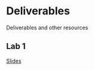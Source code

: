# Deliverables
Deliverables and other resources

## Lab 1
[Slides](https://l.messenger.com/l.php?u=https%3A%2F%2Fdocs.google.com%2Fpresentation%2Fd%2F1hVHw4iFh6VHjNoDBnSe8HBMoHZDm97rcsHJwZnClQBY%2Fedit%3Fusp%3Dsharing&h=AT0QWN22lClRPeQgXPx84A6_8khdN115RNlBJoBCWh3M67nOvOK9Cjo2Nnm_C9cFtI1AVyToIaqL9kfNYIVyyM1Mv5qGeDjlMipy33FRWWKCa_et1fWLUQAMJlUbi0HASF3i4w)

